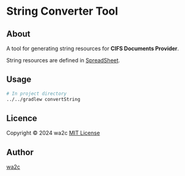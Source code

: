 String Converter Tool
=======================

## About

A tool for generating string resources for **CIFS Documents Provider**.

String resources are defined in [SpreadSheet](https://docs.google.com/spreadsheets/d/1y71DyM31liwjcAUuPIk3CuIqxJD2l9Y2Q-YZ0I0XE_E/edit#gid=0).


## Usage

```sh
# In project directory
../../gradlew convertString
```

## Licence

Copyright &copy; 2024 wa2c [MIT License](https://github.com/wa2c/cifs-documents-provider/blob/main/LICENSE)

## Author

[wa2c](https://github.com/wa2c)
